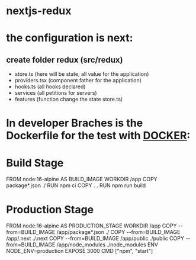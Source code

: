 # nextjs-redux
 
# the configuration is next:

## create folder redux (src/redux)
* store.ts  (here will be state, all value for the application)
* providers.tsx (component father for the application)
* hooks.ts (all hooks declared)
* services (all petitions for servers)
* features (function change the state store.ts)

# In developer Braches is the Dockerfile for the test with  **[DOCKER](https://docs.docker.com/desktop/install/debian/):**

# Build Stage

FROM node:16-alpine AS BUILD_IMAGE
WORKDIR /app
COPY package*.json ./
RUN npm ci
COPY . .
RUN npm run build


# Production Stage

FROM node:16-alpine AS PRODUCTION_STAGE
WORKDIR /app
COPY --from=BUILD_IMAGE /app/package*.json ./
COPY --from=BUILD_IMAGE /app/.next ./.next
COPY --from=BUILD_IMAGE /app/public ./public
COPY --from=BUILD_IMAGE /app/node_modules ./node_modules
ENV NODE_ENV=production
EXPOSE 3000
CMD ["npm", "start"]
